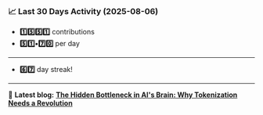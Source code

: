 <!--START_STATS-->
### 📈 Last 30 Days Activity (2025-08-06)  
- **1️⃣5️⃣5️⃣1️⃣** contributions  
- **5️⃣1️⃣•7️⃣0️⃣** per day
---
- **6️⃣7️⃣** day streak!
---
📝 **Latest blog:** [**The Hidden Bottleneck in AI's Brain: Why Tokenization Needs a Revolution**](https://andriak.com/blog/tokenization-revolution)
<!--END_STATS-->
